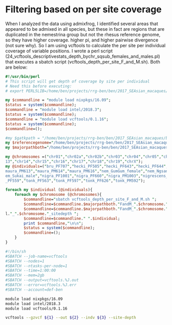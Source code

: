 # Filtering based on per site coverage

When I analyzed the data using admixfrog, I identified several areas that appeared to be admixed in all species, but these in fact are regions that are duplicated in the nemestrina group but not the rhesus reference genome, so they have higher coverage. higher pi, and higher pairwise divergence (not sure why).  So I am using vcftools to calculate the per site per individual coverage of variable positions.  I wrote a perl script (24_vcftools_descriptivestats_depth_bychr_sqsub_females_and_males.pl) that executes a sbatch script (vcftools_depth_per_site_F_and_M.sh). Both are below:

```perl
#!/usr/bin/perl
# This script will get depth of coverage by site per individual
# Need this before executing:
# export PERL5LIB=/home/ben/projects/rrg-ben/ben/2017_SEAsian_macaques/bin/vcftools/src/perl/

my $commandline = "module load nixpkgs/16.09";
$status = system($commandline);
$commandline = "module load intel/2018.3";
$status = system($commandline);
$commandline = "module load vcftools/0.1.16";
$status = system($commandline);
$commandline=();

#my $gatkpath = "/home/ben/projects/rrg-ben/ben/2017_SEAsian_macaques/bin/GenomeAnalysisTK-nightly-2017-10-07-g1994025/";
my $referencegenome="/home/ben/projects/rrg-ben/ben/2017_SEAsian_macaques/MacaM/MacaM_mt_y.fa";
my $majorpathboth="/home/ben/projects/rrg-ben/ben/2017_SEAsian_macaques/SEAsian_macaques_bam/females_and_males/";

my @chromosomes =("chr01","chr02a","chr02b","chr03","chr04","chr05","chr06","chr07","chr08","chr09","chr10","chr11","chr12","chr
13","chr14","chr15","chr16","chr17","chr18","chr19","chrX");
my @individuals=("bru_PF707","hecki_PF505","hecki_PF643","hecki_PF644","hecki_PF647","hecki_PF648","maura_PF615","maura_PF713","
maura_PM613","maura_PM614","maura_PM616","nem_GumGum_female","nem_Ngsang_sumatra_female","nem_PM1206","nem_PM664","nem_PM665","n
em_Sukai_male","nigra_PF1001","nigra_PF660","nigra_PM1003","nigrescens_PM1011","nigrescens_PM654","tog_PF549","tonk_PF511","tonk
_PF559","tonk_PF563","tonk_PF597","tonk_PF626","tonk_PM592");

foreach my $individual (@individuals){
    foreach my $chromosome (@chromosomes){
	    $commandline="sbatch vcftools_depth_per_site_F_and_M.sh ";
	    $commandline=$commandline.$majorpathboth."FandM_".$chromosome."_BSQR_jointgeno_allsites_filtered_SNPsonly.vcf.gz ";
	    $commandline=$commandline.$majorpathboth."FandM_".$chromosome."_BSQR_jointgeno_allsites_filtered.vcf.gz_".$individua
l."_".$chromosome."_sitedepth ";
	    $commandline=$commandline." ".$individual;
	    print $commandline,"\n\n";
	    $status = system($commandline);
	    $commandline=();
    }
}

```

``` bash
#!/bin/sh
#SBATCH --job-name=vcftools
#SBATCH --nodes=1
#SBATCH --ntasks-per-node=1
#SBATCH --time=1:00:00
#SBATCH --mem=2gb
#SBATCH --output=vcftools.%J.out
#SBATCH --error=vcftools.%J.err
#SBATCH --account=def-ben

module load nixpkgs/16.09
module load intel/2018.3
module load vcftools/0.1.16

vcftools --gzvcf ${1} --out ${2} --indv ${3} --site-depth
```
